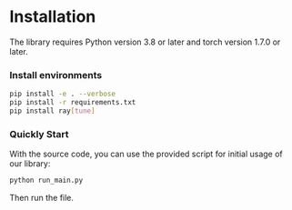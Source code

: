 # Installation

The library requires Python version 3.8 or later and torch version 1.7.0 or later.

### Install environments
```bash
pip install -e . --verbose
pip install -r requirements.txt
pip install ray[tune]
```

### Quickly Start
With the source code, you can use the provided script for initial usage of our library:
```bash
python run_main.py
```
Then run the file.